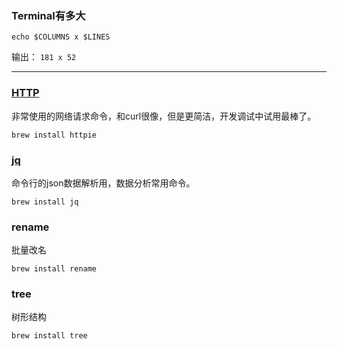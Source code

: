 
### Terminal有多大

	echo $COLUMNS x $LINES

输出：
	<code>181 x 52</code>


***

### [HTTP]([https://httpie.org/)

非常使用的网络请求命令，和curl很像，但是更简洁，开发调试中试用最棒了。

```
brew install httpie
```

### [jq]([https://stedolan.github.io/jq/)

命令行的json数据解析用，数据分析常用命令。

```
brew install jq
```

### rename

批量改名

```
brew install rename
```

### tree

树形结构

```
brew install tree
```
